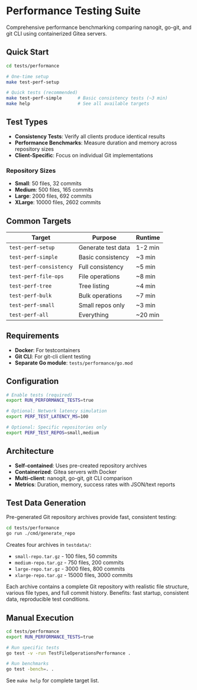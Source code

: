 # Performance Testing Suite

Comprehensive performance benchmarking comparing nanogit, go-git, and git CLI using containerized Gitea servers.

## Quick Start

```bash
cd tests/performance

# One-time setup
make test-perf-setup

# Quick tests (recommended)
make test-perf-simple      # Basic consistency tests (~3 min)
make help                  # See all available targets
```

## Test Types

- **Consistency Tests**: Verify all clients produce identical results
- **Performance Benchmarks**: Measure duration and memory across repository sizes
- **Client-Specific**: Focus on individual Git implementations

### Repository Sizes
- **Small**: 50 files, 32 commits
- **Medium**: 500 files, 165 commits  
- **Large**: 2000 files, 692 commits
- **XLarge**: 10000 files, 2602 commits

## Common Targets

| Target | Purpose | Runtime |
|--------|---------|---------|
| `test-perf-setup` | Generate test data | 1-2 min |
| `test-perf-simple` | Basic consistency | ~3 min |
| `test-perf-consistency` | Full consistency | ~5 min |
| `test-perf-file-ops` | File operations | ~8 min |
| `test-perf-tree` | Tree listing | ~4 min |
| `test-perf-bulk` | Bulk operations | ~7 min |
| `test-perf-small` | Small repos only | ~3 min |
| `test-perf-all` | Everything | ~20 min |

## Requirements

- **Docker**: For testcontainers
- **Git CLI**: For git-cli client testing
- **Separate Go module**: `tests/performance/go.mod`

## Configuration

```bash
# Enable tests (required)
export RUN_PERFORMANCE_TESTS=true

# Optional: Network latency simulation
export PERF_TEST_LATENCY_MS=100

# Optional: Specific repositories only
export PERF_TEST_REPOS=small,medium
```

## Architecture

- **Self-contained**: Uses pre-created repository archives
- **Containerized**: Gitea servers with Docker
- **Multi-client**: nanogit, go-git, git CLI comparison
- **Metrics**: Duration, memory, success rates with JSON/text reports

## Test Data Generation

Pre-generated Git repository archives provide fast, consistent testing:

```bash
cd tests/performance
go run ./cmd/generate_repo
```

Creates four archives in `testdata/`:
- `small-repo.tar.gz` - 100 files, 50 commits
- `medium-repo.tar.gz` - 750 files, 200 commits  
- `large-repo.tar.gz` - 3000 files, 800 commits
- `xlarge-repo.tar.gz` - 15000 files, 3000 commits

Each archive contains a complete Git repository with realistic file structure, various file types, and full commit history. Benefits: fast startup, consistent data, reproducible test conditions.

## Manual Execution

```bash
cd tests/performance
export RUN_PERFORMANCE_TESTS=true

# Run specific tests
go test -v -run TestFileOperationsPerformance .

# Run benchmarks
go test -bench=. .
```

See `make help` for complete target list.